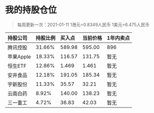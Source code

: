 # 我的持股仓位
>每周更新一次：2021-01-11
>1港元=0.8349人民币
>1美元=6.475人民币

| 持股公司 | 持股比例 | 买入点 | 当前价格 | 1年内卖点 |
| :--- | :--- |:--- |:--- |:--- |
| 腾讯控股 | 31.66% | 589.98 | 595.00 | 896 |
| 苹果Apple | 18.33% | 116.57 | 131.75 | 暂无 |
| 恒生ETF | 12.86% | 1.469 | 1.461 | 暂无 |
| 安井食品 | 12.18% | 191.05 | 185.34 | 暂无 |
| 宇新股份 | 11.33% | 35.57 | 32.21 | 暂无 |
| 云南白药 | 8.92% | 140.00 | 138.23 | 暂无 |
| 三一重工 | 4.72% | 36.83 | 42.03 | 暂无 |
<!-- 
港币58998 -> 49658
美元4408  -> 28762
20175
19105  
17785
14000
7366
人民币总计 ：156851
-->
